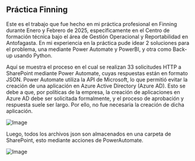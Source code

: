 ##  Práctica Finning

Este es el trabajo que fue hecho en mi práctica profesional en Finning durante Enero y Febrero de 2025, específicamente en el Centro de formación técnica bajo el área de Gestión Operacional y Reportabilidad en Antofagasta. En mi experiencia en la práctica pude idear 2 soluciones para el problema, una mediante Power Automate y PowerBI, y otra como Back-up usando Python.

Aquí se muestra el proceso en el cual se realizan 33 solicitudes HTTP a SharePoint mediante Power Automate, cuyas respuestas están en formato JSON. Power Automate utiliza la API de Microsoft, lo que permitió evitar la creación de una aplicación en Azure Active Directory (Azure AD). Esto se debe a que, por políticas de la empresa, la creación de aplicaciones en Azure AD debe ser solicitada formalmente, y el proceso de aprobación y respuesta suele ser largo. Por ello, no fue necesaria la creación de dicha aplicación.

![Image](https://github.com/user-attachments/assets/7317877e-5af7-41d0-b937-55d05b429fd6)

Luego, todos los archivos json son almacenados en una carpeta de SharePoint, esto mediante acciones de PowerAutomate.

![Image](https://github.com/user-attachments/assets/9a4b162f-911e-4cc5-9c1a-30135c2670c5)
